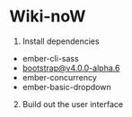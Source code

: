 # Wiki-noW

1. Install dependencies
  * ember-cli-sass
  * bootstrap@v4.0.0-alpha.6
  * ember-concurrency
  * ember-basic-dropdown

2. Build out the user interface
